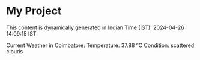 # My Project

This content is dynamically generated in Indian Time (IST): 2024-04-26 14:09:15 IST


Current Weather in Coimbatore:
Temperature: 37.88 °C
Condition: scattered clouds
